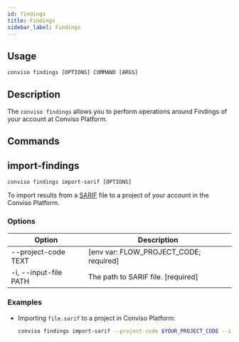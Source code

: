 ```yaml
---
id: findings
title: Findings
sidebar_label: Findings
---
```


## Usage

`conviso findings [OPTIONS] COMMAND [ARGS]`

## Description

The `conviso findings` allows you to perform operations around Findings of your account at Conviso Platform.

## Commands

## import-findings

`conviso findings import-sarif [OPTIONS]`

To import results from a [SARIF][sarif] file to a project of your account in the Conviso Platform.

### Options

| Option                | Description                            |
| --------------------- | -------------------------------------- |
| --project-code TEXT   | [env var: FLOW_PROJECT_CODE; required] |
| -i, --input-file PATH | The path to SARIF file.  [required]    |

### Examples

* Importing `file.sarif` to a project in Conviso Platform:

  ```bash
  conviso findings import-sarif --project-code $YOUR_PROJECT_CODE --input-file file.sarif
  ```


[sarif]: http://docs.oasis-open.org/sarif/sarif/v2.1.0/sarif-v2.1.0.html